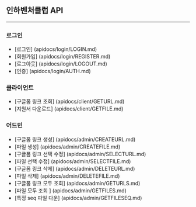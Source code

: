 ## 인하벤처클럽 API
---
### 로그인 
 - [로그인] (apidocs/login/LOGIN.md)
 - [회원가입] (apidocs/login/REGISTER.md)
 - [로그아웃] (apidocs/login/LOGOUT.md)
 - [인증] (apidocs/login/AUTH.md)

### 클라이언트
 - [구글폼 링크 조회] (apidocs/client/GETURL.md)
 - [지원서 다운로드] (apidocs/client/GETFILE.md)

### 어드민
 - [구글폼 링크 생성] (apidocs/admin/CREATEURL.md)
 - [파일 생성] (apidocs/admin/CREATEFILE.md)
 - [구글폼 링크 선택 수정] (apidocs/admin/SELECTURL.md)
 - [파일 선택 수정] (apidocs/admin/SELECTFILE.md)
 - [구글폼 링크 삭제] (apidocs/admin/DELETEURL.md)
 - [파일 삭제] (apidocs/admin/DELETEFILE.md)
 - [구글폼 링크 모두 조회] (apidocs/admin/GETURLS.md)
 - [파일 모두 조회 ] (apidocs/admin/GETFILES.md)
 - [특정 seq 파일 다운] (apidocs/admin/GETFILESEQ.md)